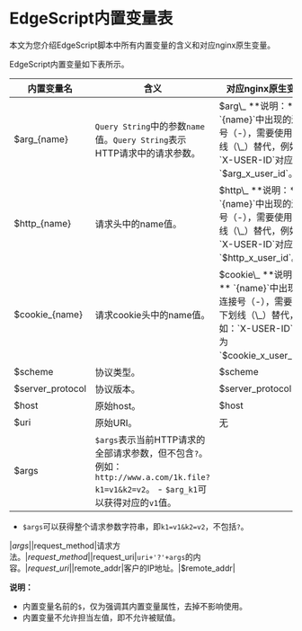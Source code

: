# EdgeScript内置变量表

本文为您介绍EdgeScript脚本中所有内置变量的含义和对应nginx原生变量。

EdgeScript内置变量如下表所示。

|内置变量名|含义|对应nginx原生变量|
|-----|--|-----------|
|$arg\_\{name\}|`Query String`中的参数`name`值。`Query String`表示HTTP请求中的请求参数。|$arg\_ **说明：** `{name}`中出现的连接号（-），需要使用下划线（\_）替代，例如：`X-USER-ID`对应为`$arg_x_user_id`。 |
|$http\_\{name\}|请求头中的name值。|$http\_ **说明：** `{name}`中出现的连接号（-），需要使用下划线（\_）替代，例如：`X-USER-ID`对应为`$http_x_user_id`。 |
|$cookie\_\{name\}|请求cookie头中的name值。|$cookie\_ **说明：** `{name}`中出现的连接号（-），需要使用下划线（\_）替代，例如：`X-USER-ID`对应为`$cookie_x_user_id`。 |
|$scheme|协议类型。|$scheme|
|$server\_protocol|协议版本。|$server\_protocol|
|$host|原始host。|$host|
|$uri|原始URI。|无|
|$args|`$args`表示当前HTTP请求的全部请求参数，但不包含`?`。例如：`http://www.a.com/1k.file?k1=v1&k2=v2`。 -   `$arg_k1`可以获得对应的`v1`值。
-   `$args`可以获得整个请求参数字符串，即`k1=v1&k2=v2`，不包括`?`。

|$args|
|$request\_method|请求方法。|$request\_method|
|$request\_uri|`uri+'?'+args`的内容。|$request\_uri|
|$remote\_addr|客户的IP地址。|$remote\_addr|

**说明：**

-   内置变量名前的`$`，仅为强调其内置变量属性，去掉不影响使用。
-   内置变量不允许担当左值，即不允许被赋值。

